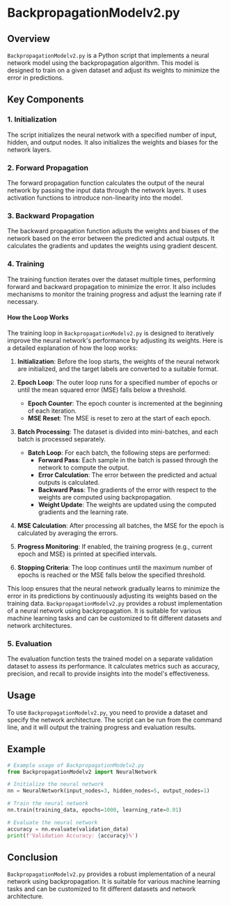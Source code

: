 # BackpropagationModelv2.py

## Overview
`BackpropagationModelv2.py` is a Python script that implements a neural network model using the backpropagation algorithm. This model is designed to train on a given dataset and adjust its weights to minimize the error in predictions.

## Key Components

### 1. Initialization
The script initializes the neural network with a specified number of input, hidden, and output nodes. It also initializes the weights and biases for the network layers.

### 2. Forward Propagation
The forward propagation function calculates the output of the neural network by passing the input data through the network layers. It uses activation functions to introduce non-linearity into the model.

### 3. Backward Propagation
The backward propagation function adjusts the weights and biases of the network based on the error between the predicted and actual outputs. It calculates the gradients and updates the weights using gradient descent.

### 4. Training
The training function iterates over the dataset multiple times, performing forward and backward propagation to minimize the error. It also includes mechanisms to monitor the training progress and adjust the learning rate if necessary.

#### How the Loop Works
The training loop in `BackpropagationModelv2.py` is designed to iteratively improve the neural network's performance by adjusting its weights. Here is a detailed explanation of how the loop works:

1. **Initialization**: Before the loop starts, the weights of the neural network are initialized, and the target labels are converted to a suitable format.

2. **Epoch Loop**: The outer loop runs for a specified number of epochs or until the mean squared error (MSE) falls below a threshold.
    - **Epoch Counter**: The epoch counter is incremented at the beginning of each iteration.
    - **MSE Reset**: The MSE is reset to zero at the start of each epoch.

3. **Batch Processing**: The dataset is divided into mini-batches, and each batch is processed separately.
    - **Batch Loop**: For each batch, the following steps are performed:
        - **Forward Pass**: Each sample in the batch is passed through the network to compute the output.
        - **Error Calculation**: The error between the predicted and actual outputs is calculated.
        - **Backward Pass**: The gradients of the error with respect to the weights are computed using backpropagation.
        - **Weight Update**: The weights are updated using the computed gradients and the learning rate.

4. **MSE Calculation**: After processing all batches, the MSE for the epoch is calculated by averaging the errors.

5. **Progress Monitoring**: If enabled, the training progress (e.g., current epoch and MSE) is printed at specified intervals.

6. **Stopping Criteria**: The loop continues until the maximum number of epochs is reached or the MSE falls below the specified threshold.

This loop ensures that the neural network gradually learns to minimize the error in its predictions by continuously adjusting its weights based on the training data.
`BackpropagationModelv2.py` provides a robust implementation of a neural network using backpropagation. It is suitable for various machine learning tasks and can be customized to fit different datasets and network architectures.
### 5. Evaluation
The evaluation function tests the trained model on a separate validation dataset to assess its performance. It calculates metrics such as accuracy, precision, and recall to provide insights into the model's effectiveness.

## Usage
To use `BackpropagationModelv2.py`, you need to provide a dataset and specify the network architecture. The script can be run from the command line, and it will output the training progress and evaluation results.

## Example
```python
# Example usage of BackpropagationModelv2.py
from BackpropagationModelv2 import NeuralNetwork

# Initialize the neural network
nn = NeuralNetwork(input_nodes=3, hidden_nodes=5, output_nodes=1)

# Train the neural network
nn.train(training_data, epochs=1000, learning_rate=0.01)

# Evaluate the neural network
accuracy = nn.evaluate(validation_data)
print(f'Validation Accuracy: {accuracy}%')
```

## Conclusion
`BackpropagationModelv2.py` provides a robust implementation of a neural network using backpropagation. It is suitable for various machine learning tasks and can be customized to fit different datasets and network architecture.
